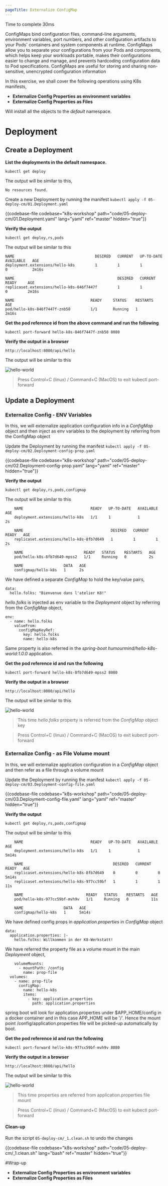 ```yaml
---
pageTitle: Externalize ConfigMap
---
```


<md-icon class="fa fa-clock-o fa-lg" aria-hidden="true"></md-icon> Time to complete 30ms

<i class="fa fa-info-circle fa-lg" aria-hidden="true" style="color:dark-blue"></i>
ConfigMaps bind configuration files, command-line arguments, environment variables, port numbers, and other configuration artifacts to your Pods' containers and system components at runtime. ConfigMaps allow you to separate your configurations from your Pods and components, which helps keep your workloads portable, makes their configurations easier to change and manage, and prevents hardcoding configuration data to Pod specifications.
ConfigMaps are useful for storing and sharing non-sensitive, unencrypted configuration information

In this exercise, we shall cover the following operations using K8s
manifests,

<ul class="fa-ul">
  <li><i class="fa-li fa fa-square"></i><b>Externalize Config Properties as environment variables</b></li>
  <li><i class="fa-li fa fa-square"></i><b>Externalize Config Properties as Files</b></li>
</ul>

<i class="fa fa-info-circle" aria-hidden="true"></i> Will install all the objects to the *default* namespace.

# Deployment

## Create a Deployment

**List the deployments in the default namespace.**

``` go-cli
kubectl get deploy
```

<i class="fa fa-spinner fa-pulse fa-fw"></i>
The output will be similar to this,

    No resources found.

Create a new Deployment by running the manifest <i class="fa fa-check-circle" aria-hidden="true" style="color:green"></i> `kubectl apply -f 05-deploy-cm/01.Deployment.yaml`

{{codebase-file codebase="k8s-workshop" path="code/05-deploy-cm/01.Deployment.yaml" lang="yaml" ref="master" hidden="true"}}

**Verify the output**

    kubectl get deploy,rs,pods

<i class="fa fa-spinner fa-pulse fa-fw"></i>
The output will be similar to this

    NAME                                    DESIRED   CURRENT   UP-TO-DATE   AVAILABLE   AGE
    deployment.extensions/hello-k8s         1         1         1            0           2m16s
    
    NAME                                              DESIRED   CURRENT   READY     AGE
    replicaset.extensions/hello-k8s-846f7447f         1         1         0         2m16s
    
    NAME                                  READY     STATUS    RESTARTS   AGE
    pod/hello-k8s-846f7447f-znb58         1/1       Running   1          2m16s

**Get the pod reference id from the above command and run the following**

`kubectl port-forward hello-k8s-846f7447f-znb58 8080`

**Verify the output in a browser**

`http://localhost:8080/api/hello`

The output will be similar to this

![hello-world](helloworld.png)

> Press Control+C (linux) / Command+C (MacOS) to exit kubectl port-forward

## Update a Deployment

### Externalize Config - ENV Variables

In this, we will externalize application configuration info in a _ConfigMap_ object and then inject as env variables to the deployment by referring from the ConfigMap object

Update the Deployment by running the manifest <i class="fa fa-check-circle" aria-hidden="true" style="color:green"></i> `kubectl apply -f 05-deploy-cm/02.Deployment-config-prop.yaml`

{{codebase-file codebase="k8s-workshop" path="code/05-deploy-cm/02.Deployment-config-prop.yaml" lang="yaml" ref="master" hidden="true"}}

**Verify the output**

    kubectl get deploy,rs,pods,configmap

<i class="fa fa-spinner fa-pulse fa-fw"></i>
The output will be similar to this

```
    NAME                              READY   UP-TO-DATE   AVAILABLE   AGE
    deployment.extensions/hello-k8s   1/1     1            1           2s
    
    NAME                                       DESIRED   CURRENT   READY   AGE
    replicaset.extensions/hello-k8s-8fb7d649   1         1         1       2s
    
    NAME                           READY   STATUS    RESTARTS   AGE
    pod/hello-k8s-8fb7d649-mpss2   1/1     Running   0          2s
    
    NAME                  DATA   AGE
    configmap/hello-k8s   1      2s
```

We have defined a separate _ConfigMap_ to hold the key/value pairs,

```
data:
  hello.folks: "Bienvenue dans l'atelier K8!"
```

_hello.folks_ is injected as env variable to the _Deployment_ object by referring from the _ConfigMap_ object,

```
env:
  - name: hello.folks
    valueFrom:
      configMapKeyRef:
        key: hello.folks
        name: hello-k8s
```

Same property is also referred in the *spring-boot humourmind/hello-k8s-world:1.0.0* application.

**Get the pod reference id and run the following**

`kubectl port-forward hello-k8s-8fb7d649-mpss2 8080`

**Verify the output in a browser**

`http://localhost:8080/api/hello`

The output will be similar to this

![hello-world](helloworld1.png)

> This time _hello.folks_ property is referred from the _ConfigMap_ object key

> Press Control+C (linux) / Command+C (MacOS) to exit kubectl port-forward

### Externalize Config - as File Volume mount

In this, we will externalize application configuration in a _ConfigMap_ object and then refer as a file through a volume mount

Update the Deployment by running the manifest <i class="fa fa-check-circle" aria-hidden="true" style="color:green"></i> `kubectl apply -f 05-deploy-cm/03.Deployment-config-file.yaml`

{{codebase-file codebase="k8s-workshop" path="code/05-deploy-cm/03.Deployment-config-file.yaml" lang="yaml" ref="master" hidden="true"}}

**Verify the output**

    kubectl get deploy,rs,pods,configmap

<i class="fa fa-spinner fa-pulse fa-fw"></i>
The output will be similar to this

```
    NAME                              READY   UP-TO-DATE   AVAILABLE   AGE
    deployment.extensions/hello-k8s   1/1     1            1           5m14s
    
    NAME                                        DESIRED   CURRENT   READY   AGE
    replicaset.extensions/hello-k8s-8fb7d649    0         0         0       5m14s
    replicaset.extensions/hello-k8s-977cc59bf   1         1         1       11s
    
    NAME                            READY   STATUS    RESTARTS   AGE
    pod/hello-k8s-977cc59bf-mvh9v   1/1     Running   0          11s
    
    NAME                  DATA   AGE
    configmap/hello-k8s   1      5m14s
```

We have defined config props in _application.properties_ in _ConfigMap_ object

```
data:
  application.properties: |-
    hello.folks: Willkommen in der K8-Werkstatt!
```

We have referred the property file as a volume mount in the main _Deployment_ object,

```
    volumeMounts:
      - mountPath: /config
        name: prop-file
  volumes:
    - name: prop-file
      configMap:
        name: hello-k8s
        items:
          - key: application.properties
            path: application.properties
```

spring boot will look for application.properties under $APP_HOME/config in a docker container and in this case APP_HOME will be '/'. Hence the mount point /config/application.properties file will be picked-up automatically by boot.

**Get the pod reference id and run the following**

`kubectl port-forward hello-k8s-977cc59bf-mvh9v 8080`

**Verify the output in a browser**

`http://localhost:8080/api/hello`

The output will be similar to this

![hello-world](helloworld2.png)


> This time properties are referred from application.properties file mount

> Press Control+C (linux) / Command+C (MacOS) to exit kubectl port-forward


#### Clean-up

Run the script <i class="fa fa-undo" aria-hidden="true" style="color:red"></i> `05-deploy-cm/_1.clean.sh` to undo the changes

{{codebase-file codebase="k8s-workshop" path="code/05-deploy-cm/_1.clean.sh" lang="bash" ref="master" hidden="true"}}


#Wrap-up
<ul class="fa-ul">
  <li><i class="fa-li fa fa-square"></i><b>Externalize Config Properties as environment variables</b></li>
  <li><i class="fa-li fa fa-square"></i><b>Externalize Config Properties as Files</b></li>
</ul>
